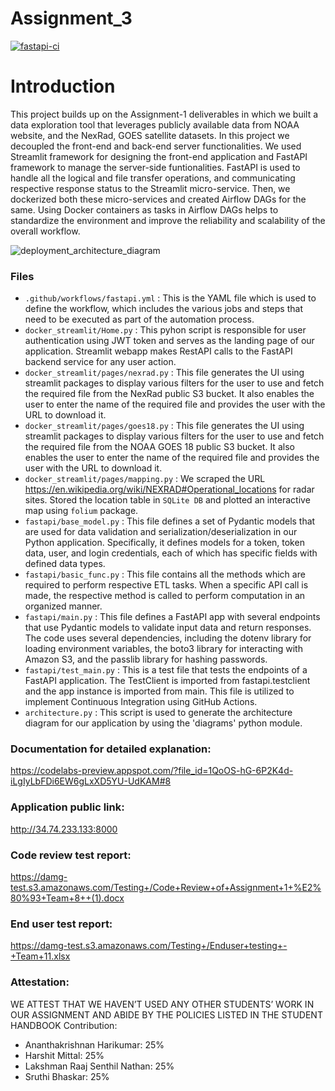 # Assignment_3

[![fastapi-ci](https://github.com/BigDataIA-Spring2023-Team-09/Assignment_2/actions/workflows/fastapi.yml/badge.svg)](https://github.com/BigDataIA-Spring2023-Team-09/Assignment_2/actions/workflows/fastapi.yml)

# Introduction
This project builds up on the Assignment-1 deliverables in which we built a data exploration tool that leverages publicly available data from NOAA website, and the NexRad, GOES satellite datasets. In this project we decoupled the front-end and back-end server functionalities. We used Streamlit framework for designing the front-end application and FastAPI framework to manage the server-side funtionalities. FastAPI is used to handle all the logical and file transfer operations, and communicating respective response status to the Streamlit micro-service. Then, we dockerized both these micro-services and created Airflow DAGs for the same. Using Docker containers as tasks in Airflow DAGs helps to standardize the environment and improve the reliability and scalability of the overall workflow.

![deployment_architecture_diagram](https://user-images.githubusercontent.com/108916132/221307088-48891074-f798-4fff-9284-4e9af118477c.png)

### Files
* <code>.github/workflows/fastapi.yml</code> : This is the YAML file which is used to define the workflow, which includes the various jobs and steps that need to be executed as part of the automation process.
* <code>docker_streamlit/Home.py</code> : This pyhon script is responsible for user authentication using JWT token and serves as the landing page of our application. Streamlit webapp makes RestAPI calls to the FastAPI backend service for any user action.
* <code>docker_streamlit/pages/nexrad.py</code> : This file generates the UI using streamlit packages to display various filters for the user to use and fetch the required file from the NexRad public S3 bucket. It also enables the user to enter the name of the required file and provides the user with the URL to download it.
* <code>docker_streamlit/pages/goes18.py</code> : This file generates the UI using streamlit packages to display various filters for the user to use and fetch the required file from the NOAA GOES 18 public S3 bucket. It also enables the user to enter the name of the required file and provides the user with the URL to download it.
* <code>docker_streamlit/pages/mapping.py</code> : We scraped the URL https://en.wikipedia.org/wiki/NEXRAD#Operational_locations for radar sites. Stored the location table in <code>SQLite DB</code> and plotted an interactive map using <code>folium</code> package.<br>
* <code>fastapi/base_model.py</code> : This file defines a set of Pydantic models that are used for data validation and serialization/deserialization in our Python application. Specifically, it defines models for a token, token data, user, and login credentials, each of which has specific fields with defined data types.
* <code>fastapi/basic_func.py</code> : This file contains all the methods which are required to perform respective ETL tasks. When a specific API call is made, the respective method is called to perform computation in an organized manner.
* <code>fastapi/main.py</code> : This file defines a FastAPI app with several endpoints that use Pydantic models to validate input data and return responses. The code uses several dependencies, including the dotenv library for loading environment variables, the boto3 library for interacting with Amazon S3, and the passlib library for hashing passwords.
* <code>fastapi/test_main.py</code> : This is a test file that tests the endpoints of a FastAPI application. The TestClient is imported from fastapi.testclient and the app instance is imported from main. This file is utilized to implement Continuous Integration using GitHub Actions.
* <code>architecture.py</code> : This script is used to generate the architecture diagram for our application by using the 'diagrams' python module.

### Documentation for detailed explanation:
https://codelabs-preview.appspot.com/?file_id=1QoOS-hG-6P2K4d-iLgIyLbFDi6EW6gLxXD5YU-UdKAM#8

### Application public link:
http://34.74.233.133:8000

### Code review test report:
https://damg-test.s3.amazonaws.com/Testing+/Code+Review+of+Assignment+1+%E2%80%93+Team+8++(1).docx

### End user test report:
https://damg-test.s3.amazonaws.com/Testing+/Enduser+testing+-+Team+11.xlsx

### Attestation:
WE ATTEST THAT WE HAVEN’T USED ANY OTHER STUDENTS’ WORK IN OUR ASSIGNMENT AND ABIDE BY THE POLICIES LISTED IN THE STUDENT HANDBOOK
Contribution:
* Ananthakrishnan Harikumar: 25%
* Harshit Mittal: 25%
* Lakshman Raaj Senthil Nathan: 25%
* Sruthi Bhaskar: 25%
